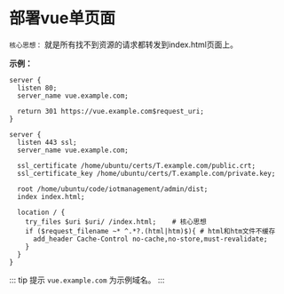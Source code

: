 # 部署vue单页面

`核心思想：` 就是所有找不到资源的请求都转发到index.html页面上。

**示例：**

```nginx
server {
  listen 80;
  server_name vue.example.com;

  return 301 https://vue.example.com$request_uri;
}

server {
  listen 443 ssl;
  server_name vue.example.com;

  ssl_certificate /home/ubuntu/certs/T.example.com/public.crt;
  ssl_certificate_key /home/ubuntu/certs/T.example.com/private.key;

  root /home/ubuntu/code/iotmanagement/admin/dist;
  index index.html;

  location / {
    try_files $uri $uri/ /index.html;    # 核心思想
    if ($request_filename ~* ^.*?.(html|htm)$){ # html和htm文件不缓存
      add_header Cache-Control no-cache,no-store,must-revalidate;
    }
  }
}
```

::: tip 提示
`vue.example.com` 为示例域名。
:::
